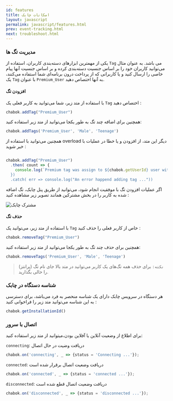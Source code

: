 ```yaml
---
id: features
title: امکانات‌ چابک 
layout: javascript
permalink: javascript/features.html
prev: event-tracking.html
next: troubleshoot.html
---
```

### مدیریت تگ ها
یکی از مهمترین ابزارهای دسته‌بندی کاربران، استفاده از `Tag` می باشد. به عنوان مثال می‌توانید کاربران خود را بر اساس جنسیت دسته‌بندی کرده و بر اساس جنسیت آنها پیام خاصی را ارسال کنید و یا کاربرانی که از پرداخت درون برنامه‌ای شما استفاده می‌کنند، یک `Tag` با عنوان `Premium_User` به آنها اختصاص دهید.

#### افزودن تگ
با استفاده از متد زیر، شما می‌توانید به کاربر فعلی یک `Tag` اختصاص دهید :

```javascript
chabok.addTag("Premium_User")
```
همچنین برای اضافه چند تگ به طور یکجا می‌توانید از متد زیر استفاده کنید:

```javascript
chabok.addTags('Premium_User', 'Male', 'Teenage')
```

همچنین می‌توانید با استفاده از overload دیگر این متد، از افزودن و یا خطا در عملیات با خبر شوید :
```javascript

chabok.addTag("Premium_User")
  .then( count => {
    console.log(`Premium tag was assign to ${chabok.getUserId} user with ${count} devices")
  })
  .catch( err => console.log("An error happend adding tag ..."))
```
اگر عملیات افزودن تگ با موفقیت انجام شود، می‌توانید از طریق پنل چابک، تگ اضافه شده به کاربر را در بخش مشترکین همانند تصویر زیر مشاهده کنید :

![مشترک چابک](http://uupload.ir/files/ujp8__1x-ios_device.png)
#### حذف تگ
با استفاده از متد زیر، می‌توانید یک `Tag` خاص از کاربر فعلی را حذف کنید :

```javascript
chabok.removeTag("Premium_User")
```

همچنین برای حذف چند تگ به طور یکجا می‌توانید از متد زیر استفاده کنید:

```javascript
chabok.removeTags('Premium_User', 'Male', 'Teenage')
```

> `نکته:` برای حذف همه تگ‌های یک کاربر می‌توانید در متد بالا جای نام تگ (پرانتز) را خالی بگذارید.

### شناسه دستگاه در چابک
هر دستگاه در سرویس چابک دارای یک شناسه منحصر به فرد می‌باشد، برای دسترسی به این شناسه می‌توانید متد زیر را فراخوانی کنید :
```javascript
chabok.getInstallationId()
```

### اتصال با سرور
برای اطلاع از وضعیت آنلاین یا آفلاین بودن،میتوانید از متد زیر استفاده کنید:

`connecting`: دریافت وضیت در حال اتصال

```javascript
chabok.on('connecting', _ => {status = 'Connecting ...'}); 
```

`connected`: دریافت وضعیت اتصال برقرار شده است

```javascript
chabok.on('connected', _ => {status = 'connected ...'}); 
```

`disconnected`: دریافت وضعیت اتصال قطع شده است

```javascript
chabok.on('disconnected', _ => {status = 'disconnected ...'}); 
```
